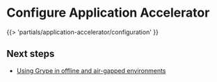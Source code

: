# Configure Application Accelerator

<!-- The below partial is in the docs-tap/partials directory -->

{{> 'partials/application-accelerator/configuration' }}

## <a id='next-steps'></a>Next steps

- [Using Grype in offline and air-gapped environments](scst-scan/offline-airgap.hbs.md)
